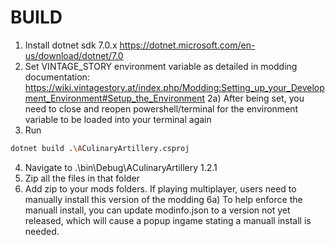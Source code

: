 # BUILD

1) Install dotnet sdk 7.0.x  https://dotnet.microsoft.com/en-us/download/dotnet/7.0
2) Set VINTAGE_STORY environment variable as detailed in modding documentation: https://wiki.vintagestory.at/index.php/Modding:Setting_up_your_Development_Environment#Setup_the_Environment
2a) After being set, you need to close and reopen powershell/terminal for the environment variable to be loaded into your terminal again
3) Run 
```bash
dotnet build .\ACulinaryArtillery.csproj
```
4) Navigate to .\bin\Debug\ACulinaryArtillery 1.2.1
5) Zip all the files in that folder
6) Add zip to your mods folders.  If playing multiplayer, users need to manually install this version of the modding
6a) To help enforce the manuall install, you can update modinfo.json to a version not yet released, which will cause a popup ingame stating a manuall install is needed.
